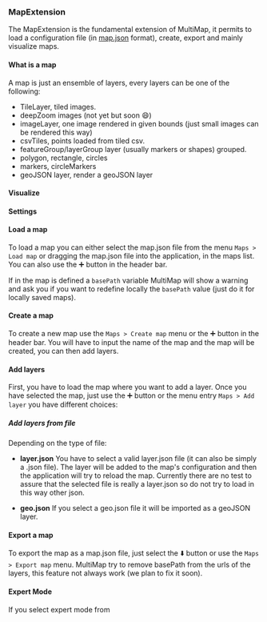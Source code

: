 ### MapExtension


The MapExtension is the fundamental extension of MultiMap, it permits to load a configuration file (in [map.json](https://github.com/gherardovarando/map.schema.json) format), create, export and mainly visualize maps.

#### What is a map

A map is just an ensemble of layers, every layers can be one of the following:
- TileLayer, tiled images.
- deepZoom images (not yet but soon :smile:)
- imageLayer, one image rendered in given bounds (just small images can be rendered this way)
- csvTiles, points loaded from tiled csv.
- featureGroup/layerGroup layer (usually markers or shapes) grouped.
- polygon, rectangle, circles
- markers, circleMarkers
- geoJSON layer, render a geoJSON layer

#### Visualize


#### Settings



#### Load a map

To load a map you can either select the map.json file from the menu `Maps > Load map` or dragging the map.json file into the application, in the maps list. You can also use the :heavy_plus_sign: button in the header bar.

If in the map is defined a `basePath` variable MultiMap will show a warning and ask you if you want to redefine locally the `basePath` value (just do it for locally saved maps).

#### Create a map

To create a new map use the `Maps > Create map` menu or the :heavy_plus_sign: button in the header bar.
You will have to input the name of the map and the map will be created, you can then add layers.

#### Add layers

First, you have to load the map where you want to add a layer. Once you have selected the map, just use the :heavy_plus_sign: button or the menu entry `Maps > Add layer` you have different choices:

##### Add layers from file

Depending on the type of file:

- **layer.json**
You have to select a valid layer.json file (it can also be simply a .json file). The layer will be added to the map's configuration and then the application will try to reload the map.
Currently there are no test to assure that the selected file is really a layer.json so do not try to load in this way other json.

- **geo.json**
If you select a geo.json file it will be imported as a geoJSON layer.

#### Export a map

To export the map as a map.json file, just select the :arrow_down: button or use the `Maps > Export map` menu.
MultiMap try to remove basePath from the urls of the layers, this feature not always work (we plan to fix it soon).

#### Expert Mode

If you select expert mode from
